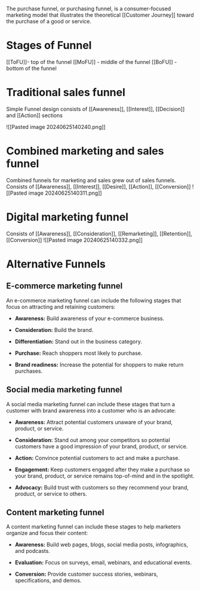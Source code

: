 The purchase funnel, or purchasing funnel, is a consumer-focused marketing model that illustrates the theoretical [[Customer Journey]] toward the purchase of a good or service.
# Stages of Funnel
[[ToFU]]-  top of the funnel
[[MoFU]] - middle of the funnel
[[BoFU]] -  bottom of the funnel
# Traditional sales funnel
Simple Funnel design consists of [[Awareness]], [[Interest]], [[Decision]] and [[Action]] sections

![[Pasted image 20240625140240.png]]
# Combined marketing and sales funnel
Combined funnels for marketing and sales grew out of sales funnels. Consists of [[Awareness]], [[Interest]], [[Desire]], [[Action]], [[Conversion]]
![[Pasted image 20240625140311.png]]
# Digital marketing funnel
Consists of [[Awareness]], [[Consideration]], [[Remarketing]], [[Retention]], [[Conversion]]
![[Pasted image 20240625140332.png]]
# Alternative Funnels
## E-commerce marketing funnel

An e-commerce marketing funnel can include the following stages that focus on attracting and retaining customers:

- **Awareness:** Build awareness of your e-commerce business.
    
- **Consideration:** Build the brand.
    
- **Differentiation:** Stand out in the business category.
    
- **Purchase:** Reach shoppers most likely to purchase.
    
- **Brand readiness:** Increase the potential for shoppers to make return purchases.
## Social media marketing funnel

A social media marketing funnel can include these stages that turn a customer with brand awareness into a customer who is an advocate:

- **Awareness:** Attract potential customers unaware of your brand, product, or service.
    
- **Consideration:** Stand out among your competitors so potential customers have a good impression of your brand, product, or service.
    
- **Action:** Convince potential customers to act and make a purchase.
    
- **Engagement:** Keep customers engaged after they make a purchase so your brand, product, or service remains top-of-mind and in the spotlight.
    
- **Advocacy:** Build trust with customers so they recommend your brand, product, or service to others.
    

## Content marketing funnel

A content marketing funnel can include these stages to help marketers organize and focus their content:

- **Awareness:** Build web pages, blogs, social media posts, infographics, and podcasts.
    
- **Evaluation:** Focus on surveys, email, webinars, and educational events.
    
- **Conversion:** Provide customer success stories, webinars, specifications, and demos.